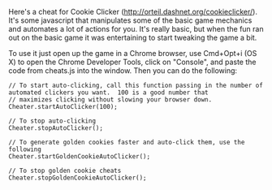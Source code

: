 Here's a cheat for Cookie Clicker (http://orteil.dashnet.org/cookieclicker/).  It's some javascript that manipulates some of the basic game mechanics and automates a lot of actions for you.  It's really basic, but when the fun ran out on the basic game it was entertaining to start tweaking the game a bit.

To use it just open up the game in a Chrome browser, use Cmd+Opt+i (OS X) to open the Chrome Developer Tools, click on "Console", and paste the code from cheats.js into the window.  Then you can do the following:

```
// To start auto-clicking, call this function passing in the number of automated clickers you want.  100 is a good number that
// maximizes clicking without slowing your browser down.
Cheater.startAutoClicker(100);

// To stop auto-clicking
Cheater.stopAutoClicker();

// To generate golden cookies faster and auto-click them, use the following
Cheater.startGoldenCookieAutoClicker();

// To stop golden cookie cheats
Cheater.stopGoldenCookieAutoClicker();